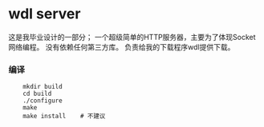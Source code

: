 wdl server 
===================

这是我毕业设计的一部分；
一个超级简单的HTTP服务器，主要为了体现Socket网络编程。
没有依赖任何第三方库。
负责给我的下载程序wdl提供下载。

### 编译
		mkdir build
		cd build
		./configure
		make
		make install	# 不建议
